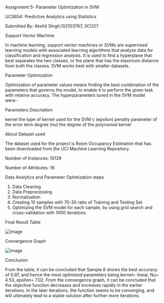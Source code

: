 Assignment 5- Parameter Optimization in SVM

UCS654: Predictive Analytics using Statistics

Submitted By: Akshit SIngh,102103767, 3CO27

Support Vector Machine

In machine learning, support vector machines or SVMs are supervised learning models with associated learning algorithms that analyze data for classification and regression analysis. It is used to find a hyperplane that best separates the two classes, or the plane that has the maximum distance from both the classes. SVM works best with smaller datasets.

Parameter Optimization

Optimization of parameter values means finding the best combination of the parameters that governs the model, to enable it to perform the given task with relative accuracy. The hyperparameters tuned in the SVM model were:-

Parameters	Description

kernel	the type of kernel used for the SVM
c (epsilon)	penalty parameter of the error term
degree (nu)	the degree of the polynomial kernel

About Dataset used

The dataset used for the project is Room Occupancy Estimation that has been downloaded from the UCI Machine Learning Repository.

Number of Instances: 10129

Number of Attributes: 16

Data Analytics and Parameter Optimization steps

1. Data Cleaning
2. Data Preprocessing
3. Normalization
4. Creating 10 samples with 70-30 ratio of Training and Testing Set
5. Optimizing the SVM model for each sample, by using grid search and cross-validation with 1000 iterations.

Final Result Table

![image](https://github.com/akshit2605/Parameter-Optimization-of-SVM/assets/100219639/7b9152e7-9f58-4686-a810-adb5518de882)

Convergence Graph

![image](https://github.com/akshit2605/Parameter-Optimization-of-SVM/assets/100219639/c5a384ea-4998-4164-bfdd-540372a4a474)

Conclusion

From the table, it can be concluded that Sample 8 shows the best accuracy of 0.97, and hence the most optimized parameters being kernel= linear, Nu= 4.53, epsilon= 7.02. From the convergence graph, it can be concluded that the objective function decreases and increases rapidly in the earlier iterations. In the later iterations, the function seems to be converging, and will ultimately lead to a stable solution after further more iterations.


